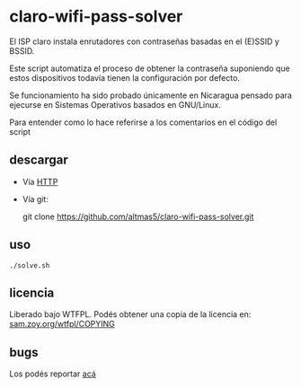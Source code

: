 claro-wifi-pass-solver
======================

El ISP claro instala enrutadores con contraseñas basadas en el (E)SSID y BSSID.

Este script automatiza el proceso de obtener la contraseña suponiendo que estos dispositivos todavía tienen la configuración por defecto.

Se funcionamiento ha sido probado únicamente en Nicaragua pensado para ejecurse en Sistemas Operativos basados en GNU/Linux.

Para entender como lo hace referirse a los comentarios en el código del script

descargar
---------

* Vía [HTTP](https://nodeload.github.com/altmas5/claro-wifi-pass-solver/zip/master)
* Vía git:

    git clone https://github.com/altmas5/claro-wifi-pass-solver.git

uso
---
    ./solve.sh

licencia
--------

Liberado bajo WTFPL.
Podés obtener una copia de la licencia en: [sam.zoy.org/wtfpl/COPYING](http://sam.zoy.org/wtfpl/COPYING)

bugs
----

Los podés reportar [acá](https://github.com/altmas5/claro-wifi-pass-solver/issues)
